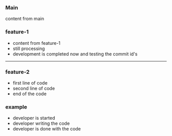 ### Main
content from main 

### feature-1
- content from feature-1
- still processing
- development is completed now and testing the commit id's

----------------
### feature-2
- first line of code
- second line of code
- end of the code

### example
- developer is started
- developer writing the code
- developer is done with the code